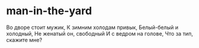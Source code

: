 # man-in-the-yard

Во дворе стоит мужик,
К зимним холодам привык,
Белый-белый и холодный,
Не женатый он, свободный
И с ведром на голове,
Что за тип, скажите мне?
